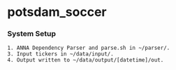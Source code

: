 # potsdam_soccer

### System Setup
```
1. ANNA Dependency Parser and parse.sh in ~/parser/.
3. Input tickers in ~/data/input/.
4. Output written to ~/data/output/[datetime]/out.
```

